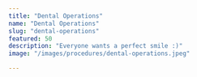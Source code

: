 ```yaml
---
title: "Dental Operations"
name: "Dental Operations"
slug: "dental-operations"
featured: 50
description: "Everyone wants a perfect smile :)"
image: "/images/procedures/dental-operations.jpeg"

---
```

